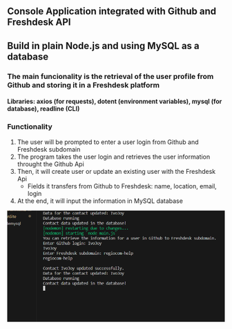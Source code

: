 ## Console Application integrated with Github and Freshdesk API
## Build in plain Node.js and using MySQL as a database
### The main funcionality is the retrieval of the user profile from Github and storing it in a Freshdesk platform
#### Libraries: axios (for requests), dotent (environment variables), mysql (for database), readline (CLI)

### Functionality
1. The user will be prompted to enter a user login from Github and Freshdesk subdomain
2. The program takes the user login and retrieves the user information throught the Github Api
3. Then, it will create user or update an existing user with the Freshdesk Api
   - Fields it transfers from Github to Freshdesk: name, location, email, login
5. At the end, it will input the information in MySQL database

<img src="FreshdeskImage2.png"/>